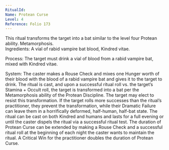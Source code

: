 ```yaml
---
RitualId: 
Name: Protean Curse
Level: 4
Reference: Folio 173
---
```

This ritual transforms the target into a bat similar to the level four Protean ability. Metamorphosis.   
Ingredients: A vial of rabid vampire bat blood, Kindred vitae.   

Process: The target must drink a vial of blood from a rabid vampire bat, mixed with Kindred vitae.   

System: The caster makes a Rouse Check and mixes one Hunger worth of their blood with the blood of a rabid vampire bat and gives it to the target to drink. The ritual is cast, and upon a successful ritual roll vs. the target’s Stamina + Occult roll, the target is transformed into a bat per the Metamorphosis ability of the Protean Discipline. The target may elect to resist this transformation. If the target rolls more successes than the ritual’s practitioner, they prevent the transformation, while their Dramatic Failure can leave them in a horrifically deformed, half-human, half-bat state. The ritual can be cast on both Kindred and humans and lasts for a full evening or until the caster dispels the ritual via a successful ritual test. The duration of Protean Curse can be extended by making a Rouse Check and a successful ritual roll at the beginning of each night the caster wants to maintain the ritual. A Critical Win for the practitioner doubles the duration of Protean Curse.
